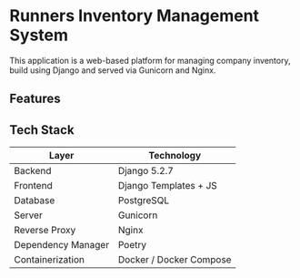 # Runners Inventory Management System

This application is a web-based platform for managing company inventory, build using Django and served via Gunicorn and
Nginx.

## Features

## Tech Stack

| Layer              | Technology              |
|--------------------|-------------------------|
| Backend            | Django 5.2.7            |
| Frontend           | Django Templates + JS   |
| Database           | PostgreSQL              |
| Server             | Gunicorn                |
| Reverse Proxy      | Nginx                   |
| Dependency Manager | Poetry                  |
| Containerization   | Docker / Docker Compose |
